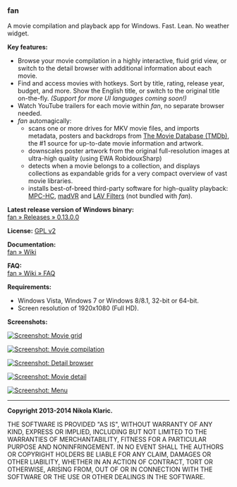 ### fan

A movie compilation and playback app for Windows. Fast. Lean. No weather widget.

**Key features:**

* Browse your movie compilation in a highly interactive, fluid grid view, or switch to the detail browser with additional information about each movie.
* Find and access movies with hotkeys. Sort by title, rating, release year, budget, and more. Show the English title, or switch to the original title on-the-fly. *(Support for more UI languages coming soon!)*
* Watch YouTube trailers for each movie within _fan_, no separate browser needed.
* _fan_ automagically:
    * scans one or more drives for MKV movie files, and imports metadata, posters and backdrops from [The Movie Database (TMDb)], the #1 source for up-to-date movie information and artwork.
    * downscales poster artwork from the original full-resolution images at ultra-high quality (using EWA RobidouxSharp)
    * detects when a movie belongs to a collection, and displays collections as expandable grids for a very compact overview of vast movie libraries.
    * installs best-of-breed third-party software for high-quality playback: [MPC-HC], [madVR] and [LAV Filters] \(not bundled with _fan_\).

**Latest release version of Windows binary:**  
[fan &raquo; Releases &raquo; 0.13.0.0]

**License:**
[GPL v2]

**Documentation:**  
[fan &raquo; Wiki]

**FAQ:**  
[fan &raquo; Wiki &raquo; FAQ]

**Requirements:**

* Windows Vista, Windows 7 or Windows 8/8.1, 32-bit or 64-bit.
* Screen resolution of 1920x1080 (Full HD).

**Screenshots:**

[![Screenshot: Movie grid](https://raw.githubusercontent.com/nikola/ka-BOOM/master/screenshots/movie-grid-thumb.png)](https://raw.githubusercontent.com/nikola/ka-BOOM/master/screenshots/movie-grid.png)
  
[![Screenshot: Movie compilation](https://raw.githubusercontent.com/nikola/ka-BOOM/master/screenshots/compilation-thumb.png)](https://raw.githubusercontent.com/nikola/ka-BOOM/master/screenshots/compilation.png)
  
[![Screenshot: Detail browser](https://raw.githubusercontent.com/nikola/ka-BOOM/master/screenshots/detail-browser-thumb.png)](https://raw.githubusercontent.com/nikola/ka-BOOM/master/screenshots/detail-browser.png)
  
[![Screenshot: Movie detail](https://raw.githubusercontent.com/nikola/ka-BOOM/master/screenshots/movie-detail-thumb.png)](https://raw.githubusercontent.com/nikola/ka-BOOM/master/screenshots/movie-detail.png)
  
[![Screenshot: Menu](https://raw.githubusercontent.com/nikola/ka-BOOM/master/screenshots/menu-thumb.png)](https://raw.githubusercontent.com/nikola/ka-BOOM/master/screenshots/menu.png)

---

**Copyright 2013-2014 Nikola Klaric.**

THE SOFTWARE IS PROVIDED "AS IS", WITHOUT WARRANTY OF ANY KIND, EXPRESS OR IMPLIED, INCLUDING BUT NOT LIMITED TO THE WARRANTIES OF MERCHANTABILITY, 
FITNESS FOR A PARTICULAR PURPOSE AND NONINFRINGEMENT. IN NO EVENT SHALL THE AUTHORS OR COPYRIGHT HOLDERS BE LIABLE FOR ANY CLAIM, DAMAGES OR OTHER LIABILITY, 
WHETHER IN AN ACTION OF CONTRACT, TORT OR OTHERWISE, ARISING FROM, OUT OF OR IN CONNECTION WITH THE SOFTWARE OR THE USE OR OTHER DEALINGS IN THE SOFTWARE.

[GPL v2]:http://www.gnu.org/licenses/gpl-2.0.html
[The Movie Database (TMDb)]:http://www.themoviedb.org/
[MPC-HC]:http://mpc-hc.org/
[LAV Filters]:https://github.com/Nevcairiel/LAVFilters
[madVR]:http://madshi.net/
[fan &raquo; Releases &raquo; 0.13.0.0]:https://github.com/nikola/fan/releases/tag/v0.13.0.0
[fan &raquo; Wiki]:https://github.com/nikola/fan/wiki
[fan &raquo; Wiki &raquo; FAQ]:https://github.com/nikola/fan/wiki/FAQ
